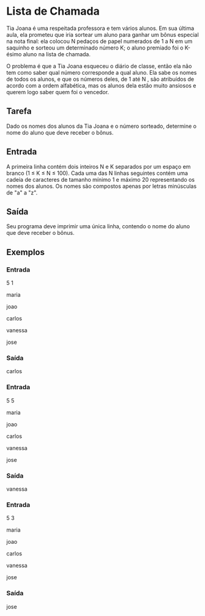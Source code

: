 # Lista de Chamada
Tia Joana é uma respeitada professora e tem vários alunos. Em sua última aula, ela prometeu que iria sortear um aluno para ganhar um bônus especial na nota final: ela colocou N pedaços de papel numerados de 1 a N em um saquinho e sorteou um determinado número K; o aluno premiado foi o K-ésimo aluno na lista de chamada.

O problema é que a Tia Joana esqueceu o diário de classe, então ela não tem como saber qual número corresponde a qual aluno. Ela sabe os nomes de todos os alunos, e que os números deles, de 1 até N , são atribuídos de acordo com a ordem alfabética, mas os alunos dela estão muito ansiosos e querem logo saber quem foi o vencedor.

## Tarefa
Dado os nomes dos alunos da Tia Joana e o número sorteado, determine o nome do aluno que deve receber o bônus.

## Entrada
A primeira linha contém dois inteiros N e K separados por um espaço em branco (1 ≤ K ≤ N ≤ 100). Cada uma das N linhas seguintes contém uma cadeia de caracteres de tamanho mínimo 1 e máximo 20 representando os nomes dos alunos. Os nomes são compostos apenas por letras minúsculas de "a" a "z".

## Saída
Seu programa deve imprimir uma única linha, contendo o nome do aluno que deve receber o bônus.

## Exemplos
### Entrada
5 1

maria

joao

carlos

vanessa

jose
			
### Saída
carlos
			
### Entrada
5 5

maria

joao

carlos

vanessa

jose
			
### Saída
vanessa
			
### Entrada
5 3

maria

joao

carlos

vanessa

jose
			
### Saída
jose